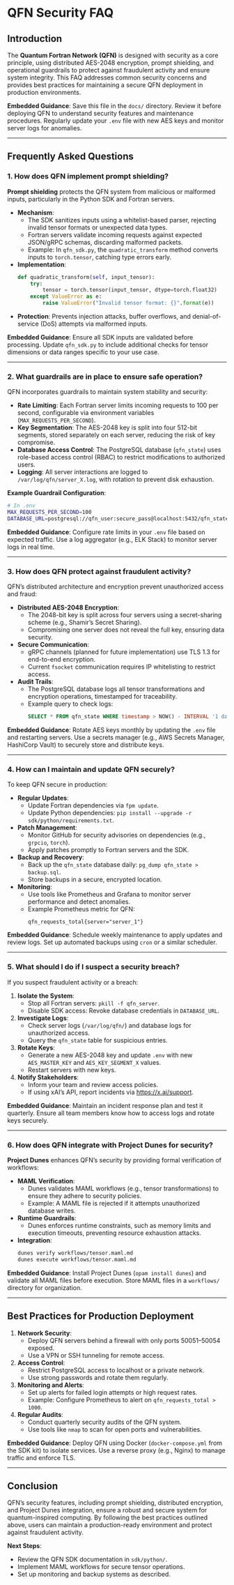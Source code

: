 # QFN Security FAQ

## Introduction

The **Quantum Fortran Network (QFN)** is designed with security as a core principle, using distributed AES-2048 encryption, prompt shielding, and operational guardrails to protect against fraudulent activity and ensure system integrity. This FAQ addresses common security concerns and provides best practices for maintaining a secure QFN deployment in production environments.

**Embedded Guidance**: Save this file in the `docs/` directory. Review it before deploying QFN to understand security features and maintenance procedures. Regularly update your `.env` file with new AES keys and monitor server logs for anomalies.

---

## Frequently Asked Questions

### 1. How does QFN implement prompt shielding?
**Prompt shielding** protects the QFN system from malicious or malformed inputs, particularly in the Python SDK and Fortran servers.

- **Mechanism**:
  - The SDK sanitizes inputs using a whitelist-based parser, rejecting invalid tensor formats or unexpected data types.
  - Fortran servers validate incoming requests against expected JSON/gRPC schemas, discarding malformed packets.
  - Example: In `qfn_sdk.py`, the `quadratic_transform` method converts inputs to `torch.tensor`, catching type errors early.
- **Implementation**:
  ```python
  def quadratic_transform(self, input_tensor):
      try:
          tensor = torch.tensor(input_tensor, dtype=torch.float32)
      except ValueError as e:
          raise ValueError("Invalid tensor format: {}".format(e))
  ```
- **Protection**: Prevents injection attacks, buffer overflows, and denial-of-service (DoS) attempts via malformed inputs.

**Embedded Guidance**: Ensure all SDK inputs are validated before processing. Update `qfn_sdk.py` to include additional checks for tensor dimensions or data ranges specific to your use case.

---

### 2. What guardrails are in place to ensure safe operation?
QFN incorporates guardrails to maintain system stability and security:

- **Rate Limiting**: Each Fortran server limits incoming requests to 100 per second, configurable via environment variables (`MAX_REQUESTS_PER_SECOND`).
- **Key Segmentation**: The AES-2048 key is split into four 512-bit segments, stored separately on each server, reducing the risk of key compromise.
- **Database Access Control**: The PostgreSQL database (`qfn_state`) uses role-based access control (RBAC) to restrict modifications to authorized users.
- **Logging**: All server interactions are logged to `/var/log/qfn/server_X.log`, with rotation to prevent disk exhaustion.

**Example Guardrail Configuration**:
```bash
# In .env
MAX_REQUESTS_PER_SECOND=100
DATABASE_URL=postgresql://qfn_user:secure_pass@localhost:5432/qfn_state
```

**Embedded Guidance**: Configure rate limits in your `.env` file based on expected traffic. Use a log aggregator (e.g., ELK Stack) to monitor server logs in real time.

---

### 3. How does QFN protect against fraudulent activity?
QFN’s distributed architecture and encryption prevent unauthorized access and fraud:

- **Distributed AES-2048 Encryption**:
  - The 2048-bit key is split across four servers using a secret-sharing scheme (e.g., Shamir’s Secret Sharing).
  - Compromising one server does not reveal the full key, ensuring data security.
- **Secure Communication**:
  - gRPC channels (planned for future implementation) use TLS 1.3 for end-to-end encryption.
  - Current `fsocket` communication requires IP whitelisting to restrict access.
- **Audit Trails**:
  - The PostgreSQL database logs all tensor transformations and encryption operations, timestamped for traceability.
  - Example query to check logs:
    ```sql
    SELECT * FROM qfn_state WHERE timestamp > NOW() - INTERVAL '1 day';
    ```

**Embedded Guidance**: Rotate AES keys monthly by updating the `.env` file and restarting servers. Use a secrets manager (e.g., AWS Secrets Manager, HashiCorp Vault) to securely store and distribute keys.

---

### 4. How can I maintain and update QFN securely?
To keep QFN secure in production:

- **Regular Updates**:
  - Update Fortran dependencies via `fpm update`.
  - Update Python dependencies: `pip install --upgrade -r sdk/python/requirements.txt`.
- **Patch Management**:
  - Monitor GitHub for security advisories on dependencies (e.g., `grpcio`, `torch`).
  - Apply patches promptly to Fortran servers and the SDK.
- **Backup and Recovery**:
  - Back up the `qfn_state` database daily: `pg_dump qfn_state > backup.sql`.
  - Store backups in a secure, encrypted location.
- **Monitoring**:
  - Use tools like Prometheus and Grafana to monitor server performance and detect anomalies.
  - Example Prometheus metric for QFN:
    ```promql
    qfn_requests_total{server="server_1"}
    ```

**Embedded Guidance**: Schedule weekly maintenance to apply updates and review logs. Set up automated backups using `cron` or a similar scheduler.

---

### 5. What should I do if I suspect a security breach?
If you suspect fraudulent activity or a breach:

1. **Isolate the System**:
   - Stop all Fortran servers: `pkill -f qfn_server`.
   - Disable SDK access: Revoke database credentials in `DATABASE_URL`.
2. **Investigate Logs**:
   - Check server logs (`/var/log/qfn/`) and database logs for unauthorized access.
   - Query the `qfn_state` table for suspicious entries.
3. **Rotate Keys**:
   - Generate a new AES-2048 key and update `.env` with new `AES_MASTER_KEY` and `AES_KEY_SEGMENT_X` values.
   - Restart servers with new keys.
4. **Notify Stakeholders**:
   - Inform your team and review access policies.
   - If using xAI’s API, report incidents via https://x.ai/support.

**Embedded Guidance**: Maintain an incident response plan and test it quarterly. Ensure all team members know how to access logs and rotate keys securely.

---

### 6. How does QFN integrate with Project Dunes for security?
**Project Dunes** enhances QFN’s security by providing formal verification of workflows:

- **MAML Verification**:
  - Dunes validates MAML workflows (e.g., tensor transformations) to ensure they adhere to security policies.
  - Example: A MAML file is rejected if it attempts unauthorized database writes.
- **Runtime Guardrails**:
  - Dunes enforces runtime constraints, such as memory limits and execution timeouts, preventing resource exhaustion attacks.
- **Integration**:
  ```bash
  dunes verify workflows/tensor.maml.md
  dunes execute workflows/tensor.maml.md
  ```

**Embedded Guidance**: Install Project Dunes (`opam install dunes`) and validate all MAML files before execution. Store MAML files in a `workflows/` directory for organization.

---

## Best Practices for Production Deployment

1. **Network Security**:
   - Deploy QFN servers behind a firewall with only ports 50051–50054 exposed.
   - Use a VPN or SSH tunneling for remote access.
2. **Access Control**:
   - Restrict PostgreSQL access to localhost or a private network.
   - Use strong passwords and rotate them regularly.
3. **Monitoring and Alerts**:
   - Set up alerts for failed login attempts or high request rates.
   - Example: Configure Prometheus to alert on `qfn_requests_total > 1000`.
4. **Regular Audits**:
   - Conduct quarterly security audits of the QFN system.
   - Use tools like `nmap` to scan for open ports and vulnerabilities.

**Embedded Guidance**: Deploy QFN using Docker (`docker-compose.yml` from the SDK kit) to isolate services. Use a reverse proxy (e.g., Nginx) to manage traffic and enforce TLS.

---

## Conclusion

QFN’s security features, including prompt shielding, distributed encryption, and Project Dunes integration, ensure a robust and secure system for quantum-inspired computing. By following the best practices outlined above, users can maintain a production-ready environment and protect against fraudulent activity.

**Next Steps**:
- Review the QFN SDK documentation in `sdk/python/`.
- Implement MAML workflows for secure tensor operations.
- Set up monitoring and backup systems as described.